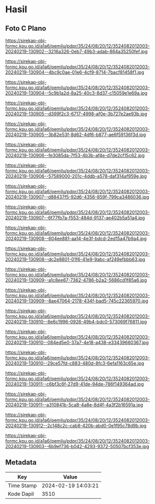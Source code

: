 # Hasil

## Foto C Plano

https://sirekap-obj-formc.kpu.go.id/a1a6/pemilu/pdpr/35/24/08/20/12/3524082012003-20240219-130902--3216a326-0eb7-49b3-adab-864a35250fef.jpg

https://sirekap-obj-formc.kpu.go.id/a1a6/pemilu/pdpr/35/24/08/20/12/3524082012003-20240219-130904--4bc9c0ae-01e6-4cf9-8714-7bacf81458f1.jpg

https://sirekap-obj-formc.kpu.go.id/a1a6/pemilu/pdpr/35/24/08/20/12/3524082012003-20240219-130904--5c9b1a2d-8a25-40c3-8d37-c15059e1e69a.jpg

https://sirekap-obj-formc.kpu.go.id/a1a6/pemilu/pdpr/35/24/08/20/12/3524082012003-20240219-130905--d399f2c3-6717-4998-af0e-3b727e2ae93b.jpg

https://sirekap-obj-formc.kpu.go.id/a1a6/pemilu/pdpr/35/24/08/20/12/3524082012003-20240219-130905--3b82e53f-8d62-4df6-b877-ae6f59136f3d.jpg

https://sirekap-obj-formc.kpu.go.id/a1a6/pemilu/pdpr/35/24/08/20/12/3524082012003-20240219-130906--fe3085da-7f53-4b3b-af4e-d7de2cf15c62.jpg

https://sirekap-obj-formc.kpu.go.id/a1a6/pemilu/pdpr/35/24/08/20/12/3524082012003-20240219-130906--57589000-201c-4ddb-a578-daf314af959e.jpg

https://sirekap-obj-formc.kpu.go.id/a1a6/pemilu/pdpr/35/24/08/20/12/3524082012003-20240219-130907--d88437f5-92d6-4356-859f-799ca3486036.jpg

https://sirekap-obj-formc.kpu.go.id/a1a6/pemilu/pdpr/35/24/08/20/12/3524082012003-20240219-130907--6f77fb7a-f553-484d-9137-ae402b5a51a4.jpg

https://sirekap-obj-formc.kpu.go.id/a1a6/pemilu/pdpr/35/24/08/20/12/3524082012003-20240219-130908--604ee881-aa14-4e3f-bdcd-2ed15a47b9a4.jpg

https://sirekap-obj-formc.kpu.go.id/a1a6/pemilu/pdpr/35/24/08/20/12/3524082012003-20240219-130908--dc2e8801-01f6-41e9-9abc-af249efbbb63.jpg

https://sirekap-obj-formc.kpu.go.id/a1a6/pemilu/pdpr/35/24/08/20/12/3524082012003-20240219-130909--a1c8ee67-7362-4786-b2a2-5686cd1f85a6.jpg

https://sirekap-obj-formc.kpu.go.id/a1a6/pemilu/pdpr/35/24/08/20/12/3524082012003-20240219-130909--8ae47064-2178-434f-bad5-745c22365970.jpg

https://sirekap-obj-formc.kpu.go.id/a1a6/pemilu/pdpr/35/24/08/20/12/3524082012003-20240219-130910--8e6c1996-0926-49b4-bdc0-573069f76811.jpg

https://sirekap-obj-formc.kpu.go.id/a1a6/pemilu/pdpr/35/24/08/20/12/3524082012003-20240219-130910--084ed5e0-37a7-4e18-a438-e33439660367.jpg

https://sirekap-obj-formc.kpu.go.id/a1a6/pemilu/pdpr/35/24/08/20/12/3524082012003-20240219-130910--29ce57fd-c883-480d-8fc3-6efa1163c65e.jpg

https://sirekap-obj-formc.kpu.go.id/a1a6/pemilu/pdpr/35/24/08/20/12/3524082012003-20240219-130911--c6bf3c6f-27d9-41de-94de-786f149364ad.jpg

https://sirekap-obj-formc.kpu.go.id/a1a6/pemilu/pdpr/35/24/08/20/12/3524082012003-20240219-130911--a310841b-5ca8-4a8e-8d4f-4a3f2b16591a.jpg

https://sirekap-obj-formc.kpu.go.id/a1a6/pemilu/pdpr/35/24/08/20/12/3524082012003-20240219-130912--2c148c2c-cab8-420b-abd0-0e1f95c78d9b.jpg

https://sirekap-obj-formc.kpu.go.id/a1a6/pemilu/pdpr/35/24/08/20/12/3524082012003-20240219-130903--6b9ef736-b042-4293-9372-50507bcf353e.jpg


## Metadata

| Key        | Value               |
| ---------- | ------------------- |
| Time Stamp | 2024-02-19 14:03:21 |
| Kode Dapil | 3510                |




